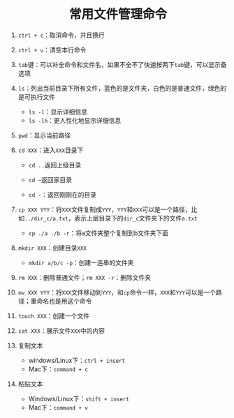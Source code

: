 <center><h1>常用文件管理命令</h1></center>

1. `ctrl + c`：取消命令，并且换行

2. `ctrl + u`：清空本行命令

3. `tab`键：可以补全命令和文件名，如果不全不了快速按两下`tab`键，可以显示备选项

4. `ls`：列出当前目录下所有文件，蓝色的是文件夹，白色的是普通文件，绿色的是可执行文件

   * `ls -l`：显示详细信息
   * `ls -lh`：更人性化地显示详细信息

5. `pwd`：显示当前路径

6. `cd XXX`：进入`XXX`目录下

   * `cd ..`返回上级目录
   * `cd ~`返回家目录

   * `cd -`：返回刚刚在的目录

7. `cp XXX YYY`：将`XXX`文件复制成`YYY`，`YYY`和`XXX`可以是一个路径，比如`../dir_c/a.txt`，表示上层目录下的`dir_c`文件夹下的文件`a.txt`

   * `cp ./a ./b -r`：将a文件夹整个复制到b文件夹下面

8. `mkdir XXX`：创建目录`XXX`

   * `mkdir a/b/c -p`：创建一连串的文件夹

9. `rm XXX`：删除普通文件；`rm XXX -r`：删除文件夹

10. `mv XXX YYY`：将`XXX`文件移动到`YYY`，和`cp`命令一样，`XXX`和`YYY`可以是一个路径；重命名也是用这个命令

11. `touch XXX`：创建一个文件

12. `cat XXX`：展示文件`XXX`中的内容

13. 复制文本
    * windows/Linux下：`ctrl + insert`
    * Mac下：`command + c`

14. 粘贴文本
    * Windows/Linux下：`shift + insert`
    * Mac下：`command + v`